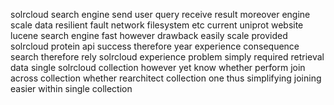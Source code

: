 solrcloud search engine send user query receive result moreover engine scale data resilient fault network filesystem etc current uniprot website lucene search engine fast however drawback easily scale provided solrcloud protein api success therefore year experience consequence search therefore rely solrcloud experience problem simply required retrieval data single solrcloud collection however yet know whether perform join across collection whether rearchitect collection one thus simplifying joining easier within single collection